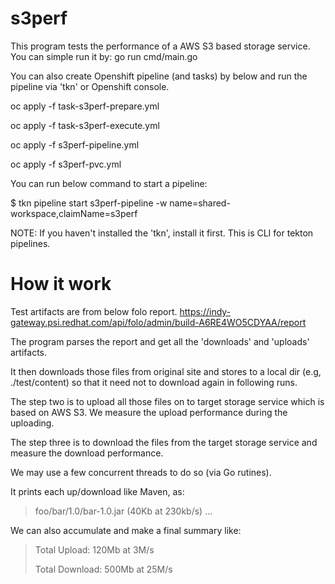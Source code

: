 # s3perf

This program tests the performance of a AWS S3 based storage service. You can simple run it by:
go run cmd/main.go

You can also create Openshift pipeline (and tasks) by below and run the pipeline via 'tkn' or Openshift console.

oc apply -f task-s3perf-prepare.yml

oc apply -f task-s3perf-execute.yml

oc apply -f s3perf-pipeline.yml

oc apply -f s3perf-pvc.yml

You can run below command to start a pipeline:

$ tkn pipeline start s3perf-pipeline -w name=shared-workspace,claimName=s3perf

NOTE: If you haven't installed the 'tkn', install it first. This is CLI for tekton pipelines.

# How it work

Test artifacts are from below folo report. 
https://indy-gateway.psi.redhat.com/api/folo/admin/build-A6RE4WO5CDYAA/report

The program parses the report and get all the 'downloads' and 'uploads' artifacts.

It then downloads those files from original site and stores to a local dir (e.g, ./test/content) so that it need not to download again in following runs.

The step two is to upload all those files on to target storage service which is based on AWS S3. We measure the upload performance during the uploading.

The step three is to download the files from the target storage service and measure the download performance.

We may use a few concurrent threads to do so (via Go rutines).

It prints each up/download like Maven, as:

> foo/bar/1.0/bar-1.0.jar (40Kb at 230kb/s)
> ...

We can also accumulate and make a final summary like:

> Total Upload: 120Mb at 3M/s
>
> Total Download: 500Mb at 25M/s